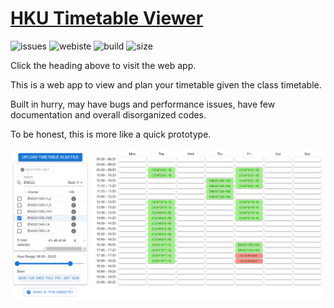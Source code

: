 # [HKU Timetable Viewer](https://lioqing.github.io/hku-timetable-viewer/)

![issues](https://img.shields.io/github/issues/LioQing/hku-timetable-viewer)
![webiste](https://img.shields.io/website?url=https%3A%2F%2Flioqing.github.io%2Fhku-timetable-viewer%2F)
![build](https://img.shields.io/github/workflow/status/LioQing/hku-timetable-viewer/Deploy%20GitHub%20Pages)
![size](https://img.shields.io/github/repo-size/LioQing/hku-timetable-viewer)

Click the heading above to visit the web app.

This is a web app to view and plan your timetable given the class timetable.

Built in hurry, may have bugs and performance issues, have few documentation and overall disorganized codes.

To be honest, this is more like a quick prototype.

![screenshot](screenshot.png)
